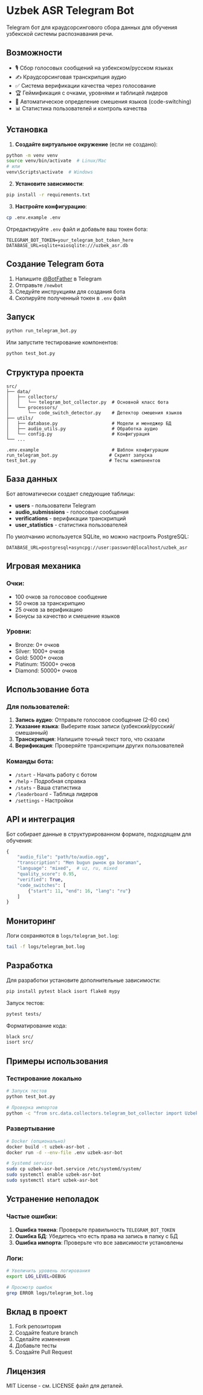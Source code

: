 # Uzbek ASR Telegram Bot

Telegram бот для краудсорсингового сбора данных для обучения узбекской системы распознавания речи.

## Возможности

- 🎙️ Сбор голосовых сообщений на узбекском/русском языках
- ✍️ Краудсорсинговая транскрипция аудио
- ✅ Система верификации качества через голосование
- 🏆 Геймификация с очками, уровнями и таблицей лидеров
- 🔄 Автоматическое определение смешения языков (code-switching)
- 📊 Статистика пользователей и контроль качества

## Установка

1. **Создайте виртуальное окружение** (если не создано):
```bash
python -m venv venv
source venv/bin/activate  # Linux/Mac
# или
venv\Scripts\activate  # Windows
```

2. **Установите зависимости**:
```bash
pip install -r requirements.txt
```

3. **Настройте конфигурацию**:
```bash
cp .env.example .env
```

Отредактируйте `.env` файл и добавьте ваш токен бота:
```
TELEGRAM_BOT_TOKEN=your_telegram_bot_token_here
DATABASE_URL=sqlite+aiosqlite:///uzbek_asr.db
```

## Создание Telegram бота

1. Напишите [@BotFather](https://t.me/BotFather) в Telegram
2. Отправьте `/newbot`
3. Следуйте инструкциям для создания бота
4. Скопируйте полученный токен в `.env` файл

## Запуск

```bash
python run_telegram_bot.py
```

Или запустите тестирование компонентов:
```bash
python test_bot.py
```

## Структура проекта

```
src/
├── data/
│   ├── collectors/
│   │   └── telegram_bot_collector.py  # Основной класс бота
│   └── processors/
│       └── code_switch_detector.py    # Детектор смешения языков
├── utils/
│   ├── database.py                    # Модели и менеджер БД
│   ├── audio_utils.py                 # Обработка аудио
│   └── config.py                      # Конфигурация
└── ...

.env.example                           # Шаблон конфигурации
run_telegram_bot.py                   # Скрипт запуска
test_bot.py                           # Тесты компонентов
```

## База данных

Бот автоматически создает следующие таблицы:

- **users** - пользователи Telegram
- **audio_submissions** - голосовые сообщения
- **verifications** - верификации транскрипций
- **user_statistics** - статистика пользователей

По умолчанию используется SQLite, но можно настроить PostgreSQL:
```
DATABASE_URL=postgresql+asyncpg://user:password@localhost/uzbek_asr
```

## Игровая механика

### Очки:
- 100 очков за голосовое сообщение
- 50 очков за транскрипцию
- 25 очков за верификацию
- Бонусы за качество и смешение языков

### Уровни:
- Bronze: 0+ очков
- Silver: 1000+ очков
- Gold: 5000+ очков
- Platinum: 15000+ очков
- Diamond: 50000+ очков

## Использование бота

### Для пользователей:

1. **Запись аудио**: Отправьте голосовое сообщение (2-60 сек)
2. **Указание языка**: Выберите язык записи (узбекский/русский/смешанный)
3. **Транскрипция**: Напишите точный текст того, что сказали
4. **Верификация**: Проверяйте транскрипции других пользователей

### Команды бота:

- `/start` - Начать работу с ботом
- `/help` - Подробная справка
- `/stats` - Ваша статистика
- `/leaderboard` - Таблица лидеров
- `/settings` - Настройки

## API и интеграция

Бот собирает данные в структурированном формате, подходящем для обучения:

```python
{
    "audio_file": "path/to/audio.ogg",
    "transcription": "Men bugun рынок ga boraman",
    "language": "mixed",  # uz, ru, mixed
    "quality_score": 0.95,
    "verified": True,
    "code_switches": [
        {"start": 11, "end": 16, "lang": "ru"}
    ]
}
```

## Мониторинг

Логи сохраняются в `logs/telegram_bot.log`:
```bash
tail -f logs/telegram_bot.log
```

## Разработка

Для разработки установите дополнительные зависимости:
```bash
pip install pytest black isort flake8 mypy
```

Запуск тестов:
```bash
pytest tests/
```

Форматирование кода:
```bash
black src/
isort src/
```

## Примеры использования

### Тестирование локально
```bash
# Запуск тестов
python test_bot.py

# Проверка импортов
python -c "from src.data.collectors.telegram_bot_collector import UzbekASRDataBot"
```

### Развертывание
```bash
# Docker (опционально)
docker build -t uzbek-asr-bot .
docker run -d --env-file .env uzbek-asr-bot

# Systemd service
sudo cp uzbek-asr-bot.service /etc/systemd/system/
sudo systemctl enable uzbek-asr-bot
sudo systemctl start uzbek-asr-bot
```

## Устранение неполадок

### Частые ошибки:

1. **Ошибка токена**: Проверьте правильность `TELEGRAM_BOT_TOKEN`
2. **Ошибка БД**: Убедитесь что есть права на запись в папку с БД
3. **Ошибка импорта**: Проверьте что все зависимости установлены

### Логи:
```bash
# Увеличить уровень логирования
export LOG_LEVEL=DEBUG

# Просмотр ошибок
grep ERROR logs/telegram_bot.log
```

## Вклад в проект

1. Fork репозитория
2. Создайте feature branch
3. Сделайте изменения
4. Добавьте тесты
5. Создайте Pull Request

## Лицензия

MIT License - см. LICENSE файл для деталей.